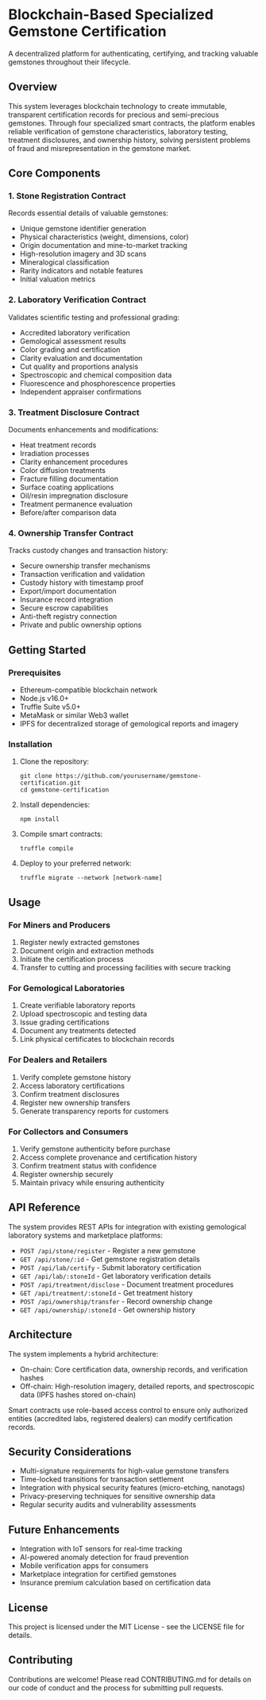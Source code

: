 # Blockchain-Based Specialized Gemstone Certification

A decentralized platform for authenticating, certifying, and tracking valuable gemstones throughout their lifecycle.

## Overview

This system leverages blockchain technology to create immutable, transparent certification records for precious and semi-precious gemstones. Through four specialized smart contracts, the platform enables reliable verification of gemstone characteristics, laboratory testing, treatment disclosures, and ownership history, solving persistent problems of fraud and misrepresentation in the gemstone market.

## Core Components

### 1. Stone Registration Contract

Records essential details of valuable gemstones:
- Unique gemstone identifier generation
- Physical characteristics (weight, dimensions, color)
- Origin documentation and mine-to-market tracking
- High-resolution imagery and 3D scans
- Mineralogical classification
- Rarity indicators and notable features
- Initial valuation metrics

### 2. Laboratory Verification Contract

Validates scientific testing and professional grading:
- Accredited laboratory verification
- Gemological assessment results
- Color grading and certification
- Clarity evaluation and documentation
- Cut quality and proportions analysis
- Spectroscopic and chemical composition data
- Fluorescence and phosphorescence properties
- Independent appraiser confirmations

### 3. Treatment Disclosure Contract

Documents enhancements and modifications:
- Heat treatment records
- Irradiation processes
- Clarity enhancement procedures
- Color diffusion treatments
- Fracture filling documentation
- Surface coating applications
- Oil/resin impregnation disclosure
- Treatment permanence evaluation
- Before/after comparison data

### 4. Ownership Transfer Contract

Tracks custody changes and transaction history:
- Secure ownership transfer mechanisms
- Transaction verification and validation
- Custody history with timestamp proof
- Export/import documentation
- Insurance record integration
- Secure escrow capabilities
- Anti-theft registry connection
- Private and public ownership options

## Getting Started

### Prerequisites

- Ethereum-compatible blockchain network
- Node.js v16.0+
- Truffle Suite v5.0+
- MetaMask or similar Web3 wallet
- IPFS for decentralized storage of gemological reports and imagery

### Installation

1. Clone the repository:
   ```
   git clone https://github.com/yourusername/gemstone-certification.git
   cd gemstone-certification
   ```

2. Install dependencies:
   ```
   npm install
   ```

3. Compile smart contracts:
   ```
   truffle compile
   ```

4. Deploy to your preferred network:
   ```
   truffle migrate --network [network-name]
   ```

## Usage

### For Miners and Producers

1. Register newly extracted gemstones
2. Document origin and extraction methods
3. Initiate the certification process
4. Transfer to cutting and processing facilities with secure tracking

### For Gemological Laboratories

1. Create verifiable laboratory reports
2. Upload spectroscopic and testing data
3. Issue grading certifications
4. Document any treatments detected
5. Link physical certificates to blockchain records

### For Dealers and Retailers

1. Verify complete gemstone history
2. Access laboratory certifications
3. Confirm treatment disclosures
4. Register new ownership transfers
5. Generate transparency reports for customers

### For Collectors and Consumers

1. Verify gemstone authenticity before purchase
2. Access complete provenance and certification history
3. Confirm treatment status with confidence
4. Register ownership securely
5. Maintain privacy while ensuring authenticity

## API Reference

The system provides REST APIs for integration with existing gemological laboratory systems and marketplace platforms:

- `POST /api/stone/register` - Register a new gemstone
- `GET /api/stone/:id` - Get gemstone registration details
- `POST /api/lab/certify` - Submit laboratory certification
- `GET /api/lab/:stoneId` - Get laboratory verification details
- `POST /api/treatment/disclose` - Document treatment procedures
- `GET /api/treatment/:stoneId` - Get treatment history
- `POST /api/ownership/transfer` - Record ownership change
- `GET /api/ownership/:stoneId` - Get ownership history

## Architecture

The system implements a hybrid architecture:
- On-chain: Core certification data, ownership records, and verification hashes
- Off-chain: High-resolution imagery, detailed reports, and spectroscopic data (IPFS hashes stored on-chain)

Smart contracts use role-based access control to ensure only authorized entities (accredited labs, registered dealers) can modify certification records.

## Security Considerations

- Multi-signature requirements for high-value gemstone transfers
- Time-locked transitions for transaction settlement
- Integration with physical security features (micro-etching, nanotags)
- Privacy-preserving techniques for sensitive ownership data
- Regular security audits and vulnerability assessments

## Future Enhancements

- Integration with IoT sensors for real-time tracking
- AI-powered anomaly detection for fraud prevention
- Mobile verification apps for consumers
- Marketplace integration for certified gemstones
- Insurance premium calculation based on certification data

## License

This project is licensed under the MIT License - see the LICENSE file for details.

## Contributing

Contributions are welcome! Please read CONTRIBUTING.md for details on our code of conduct and the process for submitting pull requests.
